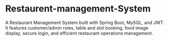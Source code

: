 # Restaurent-management-System
A Restaurant Management System built with Spring Boot, MySQL, and JWT. It features customer/admin roles, table and slot booking, food image display, secure login, and efficient restaurant operations management.
